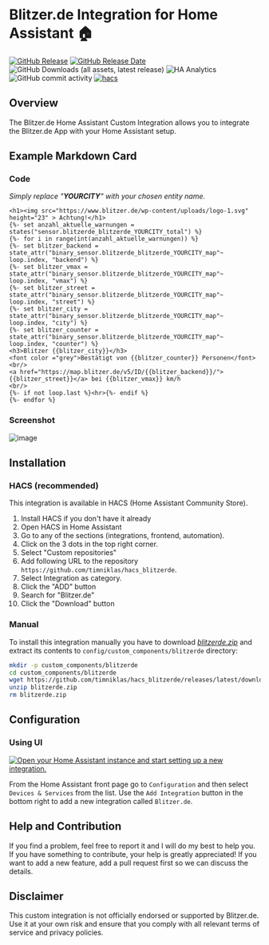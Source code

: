 # Blitzer.de Integration for Home Assistant 🏠

[![GitHub Release](https://img.shields.io/github/v/release/timniklas/hacs_blitzerde?sort=semver&style=for-the-badge&color=green)](https://github.com/timniklas/hacs_blitzerde/releases/)
[![GitHub Release Date](https://img.shields.io/github/release-date/timniklas/hacs_blitzerde?style=for-the-badge&color=green)](https://github.com/timniklas/hacs_blitzerde/releases/)
![GitHub Downloads (all assets, latest release)](https://img.shields.io/github/downloads/timniklas/hacs_blitzerde/latest/total?style=for-the-badge&label=Downloads%20latest%20Release)
![HA Analytics](https://img.shields.io/badge/dynamic/json?url=https%3A%2F%2Fanalytics.home-assistant.io%2Fcustom_integrations.json&query=%24.blitzerde.total&style=for-the-badge&label=Active%20Installations&color=red)
![GitHub commit activity](https://img.shields.io/github/commit-activity/m/timniklas/hacs_blitzerde?style=for-the-badge)
[![hacs](https://img.shields.io/badge/HACS-Integration-blue.svg?style=for-the-badge)](https://github.com/hacs/integration)

## Overview

The Blitzer.de Home Assistant Custom Integration allows you to integrate the Blitzer.de App with your Home Assistant setup.

## Example Markdown Card

### Code
*Simply replace "**YOURCITY**" with your chosen entity name.*

```
<h1><img src="https://www.blitzer.de/wp-content/uploads/logo-1.svg"  height="23" > Achtung!</h1>
{%- set anzahl_aktuelle_warnungen = states("sensor.blitzerde_blitzerde_YOURCITY_total") %}
{%- for i in range(int(anzahl_aktuelle_warnungen)) %}
{%- set blitzer_backend = state_attr("binary_sensor.blitzerde_blitzerde_YOURCITY_map"~ loop.index, "backend") %}
{%- set blitzer_vmax = state_attr("binary_sensor.blitzerde_blitzerde_YOURCITY_map"~ loop.index, "vmax") %}
{%- set blitzer_street = state_attr("binary_sensor.blitzerde_blitzerde_YOURCITY_map"~ loop.index, "street") %}
{%- set blitzer_city = state_attr("binary_sensor.blitzerde_blitzerde_YOURCITY_map"~ loop.index, "city") %}
{%- set blitzer_counter = state_attr("binary_sensor.blitzerde_blitzerde_YOURCITY_map"~ loop.index, "counter") %}
<h3>Blitzer {{blitzer_city}}</h3>
<font color ="grey">Bestätigt von {{blitzer_counter}} Personen</font>
<br/>
<a href="https://map.blitzer.de/v5/ID/{{blitzer_backend}}/">{{blitzer_street}}</a> bei {{blitzer_vmax}} km/h
<br/>
{%- if not loop.last %}<hr>{%- endif %}
{%- endfor %}
```

### Screenshot

![image](https://github.com/user-attachments/assets/8d61f1b9-12b0-411d-ba3f-02d9369d7dff)


## Installation

### HACS (recommended)

This integration is available in HACS (Home Assistant Community Store).

1. Install HACS if you don't have it already
2. Open HACS in Home Assistant
3. Go to any of the sections (integrations, frontend, automation).
4. Click on the 3 dots in the top right corner.
5. Select "Custom repositories"
6. Add following URL to the repository `https://github.com/timniklas/hacs_blitzerde`.
7. Select Integration as category.
8. Click the "ADD" button
9. Search for "Blitzer.de"
10. Click the "Download" button

### Manual

To install this integration manually you have to download [_blitzerde.zip_](https://github.com/timniklas/hacs_blitzerde/releases/latest/) and extract its contents to `config/custom_components/blitzerde` directory:

```bash
mkdir -p custom_components/blitzerde
cd custom_components/blitzerde
wget https://github.com/timniklas/hacs_blitzerde/releases/latest/download/blitzerde.zip
unzip blitzerde.zip
rm blitzerde.zip
```

## Configuration

### Using UI

[![Open your Home Assistant instance and start setting up a new integration.](https://my.home-assistant.io/badges/config_flow_start.svg)](https://my.home-assistant.io/redirect/config_flow_start/?domain=blitzerde)

From the Home Assistant front page go to `Configuration` and then select `Devices & Services` from the list.
Use the `Add Integration` button in the bottom right to add a new integration called `Blitzer.de`.

## Help and Contribution

If you find a problem, feel free to report it and I will do my best to help you.
If you have something to contribute, your help is greatly appreciated!
If you want to add a new feature, add a pull request first so we can discuss the details.

## Disclaimer

This custom integration is not officially endorsed or supported by Blitzer.de.
Use it at your own risk and ensure that you comply with all relevant terms of service and privacy policies.
